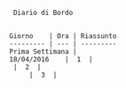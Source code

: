 

	 Diario di Bordo
	 

	Giorno	  | Ora | Riassunto
  	--------- | --- | ---------
	Prima Settimana |    
	18/04/2016	  |  1  |       
	 |  2  |       
         |  3  |      
